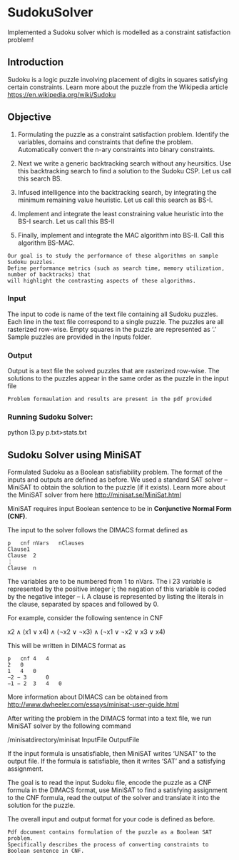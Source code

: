 # SudokuSolver
Implemented a Sudoku solver which is modelled as a constraint satisfaction problem!

## Introduction
Sudoku is a logic puzzle involving placement of digits in squares satisfying certain constraints. Learn more about the puzzle from the Wikipedia article
https://en.wikipedia.org/wiki/Sudoku

## Objective
1. Formulating the puzzle as a constraint satisfaction problem. Identify the variables, domains and constraints that define the problem. Automatically convert the n-ary constraints into binary constraints.

2. Next we write a generic backtracking search without any heursitics. Use this backtracking search to find a solution to the Sudoku CSP. Let us call this search BS.
	
3. Infused intelligence into the backtracking search, by integrating the minimum remaining value heuristic. Let us call this search as BS-I. 

4. Implement and integrate the least constraining value heuristic into the BS-I search. Let us call this BS-II

5. Finally, implement and integrate the MAC algorithm into BS-II. Call this algorithm BS-MAC.

```
Our goal is to study the performance of these algorithms on sample Sudoku puzzles. 
Define performance metrics (such as search time, memory utilization, number of backtracks) that 
will highlight the contrasting aspects of these algorithms. 
```


### Input
The input to code is name of the text file containing all Sudoku puzzles. Each line in the text file correspond to a single puzzle. The puzzles are all rasterized row-wise. Empty squares in the puzzle are represented as ‘.’
Sample puzzles are provided in the Inputs folder.

### Output
Output is a text file the solved puzzles that are rasterized row-wise. The solutions to the puzzles appear in the same order as the puzzle in the input file

```
Problem formaulation and results are present in the pdf provided
```
### Running Sudoku Solver:
  python l3.py p.txt>stats.txt


## Sudoku Solver using MiniSAT

Formulated Sudoku as a Boolean satisfiability problem. The format of the inputs and outputs are defined as before.
We used a standard SAT solver – MiniSAT to obtain the solution to the puzzle (if it exists). Learn more about the MiniSAT solver from here
http://minisat.se/MiniSat.html

MiniSAT requires input Boolean sentence to be in **Conjunctive Normal Form (CNF)**. 

The input to the solver follows the DIMACS format defined as
```
p	cnf	nVars	nClauses 	
Clause1 	
Clause	2 	
⋮ 	
Clause	n 	
```

The variables are to be numbered from 1 to nVars. 
The i 23 variable is represented by the positive integer i; 
the negation of this variable is coded by the negative integer – i. 
A clause is represented by listing the literals in the clause, separated by spaces and followed by 0. 

For example, consider the following sentence in CNF

x2 ∧ (x1 ∨ x4)  ∧ (¬x2 ∨ ¬x3) ∧ (¬x1 ∨ ¬x2 ∨ x3 ∨ x4)

This will be written in DIMACS format as
```
p	cnf	4	4
2	0
1	4	0
−2 − 3		0
−1 − 2	3	4	0
```

More information about DIMACS can be obtained from
http://www.dwheeler.com/essays/minisat-user-guide.html

After writing the problem in the DIMACS format into a text file, we run MiniSAT solver by
the following command

/minisatdirectory/minisat InputFile OutputFile

If the input formula is unsatisfiable, then MiniSAT writes ‘UNSAT’ to the output file. If the formula
is satisfiable, then it writes ‘SAT’ and a satisfying assignment.

The goal is to read the input Sudoku file, encode the puzzle as a CNF formula in the DIMACS format, use MiniSAT to find a satisfying assignment to the CNF formula, read the output of the solver and translate it into the solution for the puzzle. 

The overall input and output format for your code is defined as before.

```
Pdf document contains formulation of the puzzle as a Boolean SAT problem.
Specifically describes the process of converting constraints to Boolean sentence in CNF.
```
